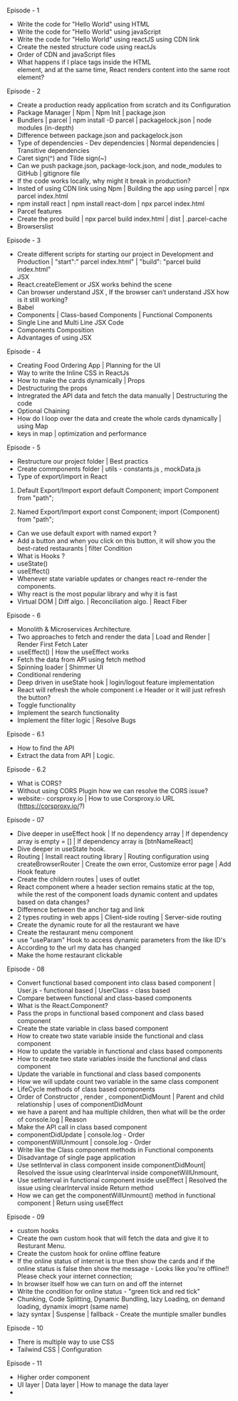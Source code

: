 Episode - 1

* Write the code for "Hello World" using HTML
* Write the code for "Hello World" using javaScript
* Write the code for "Hello World" using reactJS using CDN link
* Create the nested structure code using reactJs
* Order of CDN and javaScript files
* What happens if I place tags inside the HTML <div id="root"></div> element, and at the same time,  React renders content into the same root element? 



Episode - 2

* Create a production ready application from scratch and its Configuration 
* Package Manager | Npm | Npm Init | package.json
* Bundlers | parcel | npm install -D parcel | packagelock.json | node modules (in-depth)
* Difference between package.json and packagelock.json
* Type of dependencies - Dev dependencies | Normal dependencies | Transitive dependencies
* Caret sign(^) and Tilde sign(~) 
* Can we push package.json, package-lock.json, and node_modules to GitHub | gitignore file 
* If the code works locally, why might it break in production?
* Insted of using CDN link using Npm | Building the app using parcel | npx parcel index.html  
* npm install react | npm install react-dom | npx parcel index.html
* Parcel features 
* Create the prod build | npx parcel build index.html | dist | .parcel-cache
* Browserslist


Episode - 3

* Create different scripts for starting our project in Development and Production | 
  "start":" parcel index.html" | "build": "parcel build index.html"
* JSX
* React.createElement or JSX works behind the scene
* Can browser understand JSX , If the browser can’t understand JSX how is it still working?
* Babel 
* Components | Class-based Components | Functional Components 
* Single Line and Multi Line JSX Code
* Components Composition 
* Advantages of using JSX


Episode - 4

* Creating Food Ordering App | Planning for the UI
* Way to write the Inline CSS in ReactJs
* How to make the cards dynamically | Props
* Destructuring the props
* Intregrated the API data and fetch the data manually | Destructuring the code 
* Optional Chaining
* How do I loop over the data and create the whole cards dynamically | using Map
* keys in map | optimization and performance 


Episode - 5

* Restructure our project folder | Best practics 
* Create commponents folder | utils - constants.js , mockData.js
* Type of export/import in React

1. Default Export/Import
export default Component;
import Component from "path";

2. Named Export/Import
export const Component;
import {Component} from "path";

* Can we use default export with named export ?  
* Add a button and when you click on this button, it will show you the best-rated restaurants |    filter Condition
* What is Hooks ?
* useState() 
* useEffect()
* Whenever state variable updates or changes react re-render the components.
* Why react is the most popular library and why it is fast 
* Virtual DOM | Diff algo. | Reconciliation algo. | React Fiber



Episode - 6

* Monolith & Microservices Architecture.
* Two approaches to fetch and render the data | Load and Render | Render First Fetch Later
* useEffect() | How the useEffect works
* Fetch the data from API using fetch method
* Spinning loader | Shimmer UI
* Conditional rendering 
* Deep driven in useState hook | login/logout feature implementation
* React will refresh the whole component i.e Header or it will just refresh the button?
* Toggle functionality
* Implement the search functionality
* Implement the filter logic | Resolve Bugs



Episode - 6.1 
* How to find the API 
* Extract the data from API | Logic.


Episode - 6.2
* What is CORS?
* Without using CORS Plugin how we can resolve the CORS issue?
* website:- corsproxy.io | How to use Corsproxy.io URL (https://corsproxy.io/?) 


Episode - 07

* Dive deeper in useEffect hook | If no dependency array | If dependency array is empty = [] | If dependency array is [btnNameReact] 
* Dive deeper in useState hook.
* Routing | Install react routing library | Routing configuration using createBrowserRouter | Create the own error, Customize error page | Add Hook feature 
* Create the childern routes | uses of outlet 
* React component where a header section remains static at the top, while the rest of the component loads dynamic content and updates based on data changes?
* Difference between the anchor tag and link 
* 2 types routing in web apps | Client-side routing | Server-side routing
* Create the dynamic route for all the restaurant we have
* Create the restaurant menu component
* use "useParam" Hook to access dynamic parameters from the like ID's
* According to the url my data has changed 
* Make the home restaurant clickable  


Episode - 08

* Convert functional based component into class based component | User.js - functional based | UserClass - class based
* Compare between functional and class-based components 
* What is the React.Component?
* Pass the props in functional based component and class based component 
* Create the state variable in class based component
* How to create two state variable inside the functional and class component
* How to update the variable in functional and class based components 
* How to create two state variables inside the functional and class component
* Update the variable in functional and class based components 
* How we will update count two variable in the same class component 
* LifeCycle methods of class based components
* Order of Constructor , render , componentDidMount | Parent and child relationship | uses of componentDidMount
* we have a parent and haa multiple children, then what will be the order of console.log | Reason
* Make the API call in class based component
* componentDidUpdate | console.log - Order 
* componentWillUnmount | console.log - Order 
* Write like the Class component methods in Functional components
* Disadvantage of single page application 
* Use setInterval in class component inside componentDidMount| Resolved the issue using clearInterval inside componetWillUnmount,
* Use setInterval in functional component inside useEffect | Resolved the issue using clearInterval inside Return method
* How we can get the componentWillUnmount() method in functional component | Return using useEffect



Episode - 09

* custom hooks
* Create the own custom hook that will fetch the data and give it to Resturant Menu.
* Create the custom hook for online offline feature
* If the online status of internet is true then show the cards and if the online status is false then show the message - Looks like you're offline!! Please check your internet connection;
* In browser itself how we can turn on and off the internet 
* Write the condition for online status - "green tick and red tick"
* Chunking, Code Splitting, Dynamic Bundling, lazy Loading, on demand loading, dynamix imoprt (same name)
* lazy syntax | Suspense | fallback - Create the muntiple smaller bundles 



Episode - 10

* There is multiple way to use CSS
* Tailwind CSS | Configuration 



Episode - 11

* Higher order component
* UI layer | Data layer | How to manage the data layer 
* 